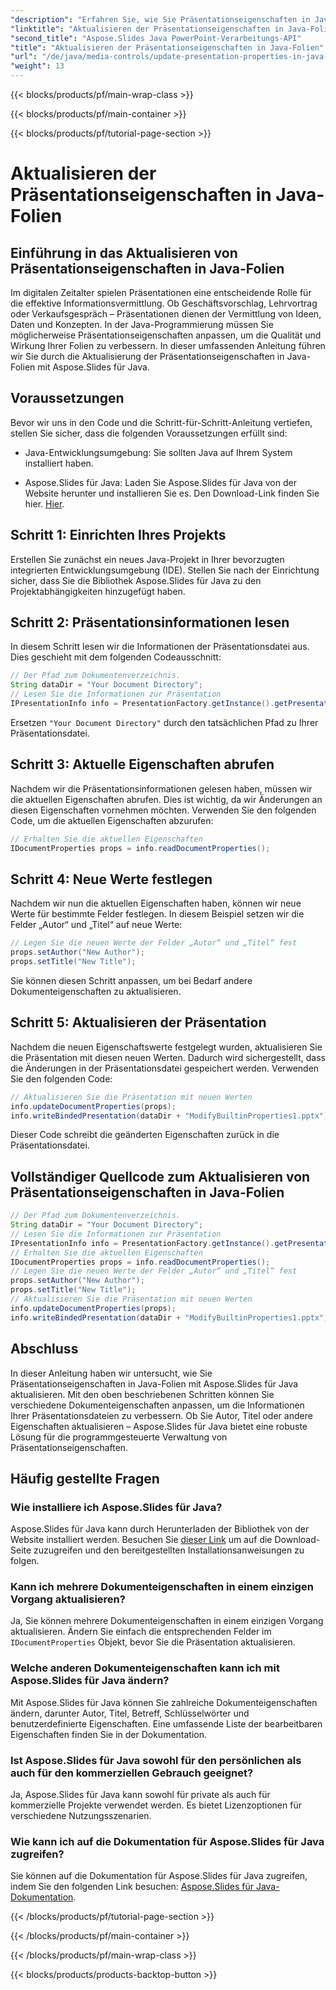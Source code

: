 ```yaml
---
"description": "Erfahren Sie, wie Sie Präsentationseigenschaften in Java-Folien mit Aspose.Slides für Java aktualisieren. Passen Sie Autor, Titel und mehr für wirkungsvolle Präsentationen an."
"linktitle": "Aktualisieren der Präsentationseigenschaften in Java-Folien"
"second_title": "Aspose.Slides Java PowerPoint-Verarbeitungs-API"
"title": "Aktualisieren der Präsentationseigenschaften in Java-Folien"
"url": "/de/java/media-controls/update-presentation-properties-in-java-slides/"
"weight": 13
---
```


{{< blocks/products/pf/main-wrap-class >}}

{{< blocks/products/pf/main-container >}}

{{< blocks/products/pf/tutorial-page-section >}}

# Aktualisieren der Präsentationseigenschaften in Java-Folien


## Einführung in das Aktualisieren von Präsentationseigenschaften in Java-Folien

Im digitalen Zeitalter spielen Präsentationen eine entscheidende Rolle für die effektive Informationsvermittlung. Ob Geschäftsvorschlag, Lehrvortrag oder Verkaufsgespräch – Präsentationen dienen der Vermittlung von Ideen, Daten und Konzepten. In der Java-Programmierung müssen Sie möglicherweise Präsentationseigenschaften anpassen, um die Qualität und Wirkung Ihrer Folien zu verbessern. In dieser umfassenden Anleitung führen wir Sie durch die Aktualisierung der Präsentationseigenschaften in Java-Folien mit Aspose.Slides für Java.

## Voraussetzungen

Bevor wir uns in den Code und die Schritt-für-Schritt-Anleitung vertiefen, stellen Sie sicher, dass die folgenden Voraussetzungen erfüllt sind:

- Java-Entwicklungsumgebung: Sie sollten Java auf Ihrem System installiert haben.

- Aspose.Slides für Java: Laden Sie Aspose.Slides für Java von der Website herunter und installieren Sie es. Den Download-Link finden Sie hier. [Hier](https://releases.aspose.com/slides/java/).

## Schritt 1: Einrichten Ihres Projekts

Erstellen Sie zunächst ein neues Java-Projekt in Ihrer bevorzugten integrierten Entwicklungsumgebung (IDE). Stellen Sie nach der Einrichtung sicher, dass Sie die Bibliothek Aspose.Slides für Java zu den Projektabhängigkeiten hinzugefügt haben.

## Schritt 2: Präsentationsinformationen lesen

In diesem Schritt lesen wir die Informationen der Präsentationsdatei aus. Dies geschieht mit dem folgenden Codeausschnitt:

```java
// Der Pfad zum Dokumentenverzeichnis.
String dataDir = "Your Document Directory";
// Lesen Sie die Informationen zur Präsentation 
IPresentationInfo info = PresentationFactory.getInstance().getPresentationInfo(dataDir + "ModifyBuiltinProperties1.pptx");
```

Ersetzen `"Your Document Directory"` durch den tatsächlichen Pfad zu Ihrer Präsentationsdatei.

## Schritt 3: Aktuelle Eigenschaften abrufen

Nachdem wir die Präsentationsinformationen gelesen haben, müssen wir die aktuellen Eigenschaften abrufen. Dies ist wichtig, da wir Änderungen an diesen Eigenschaften vornehmen möchten. Verwenden Sie den folgenden Code, um die aktuellen Eigenschaften abzurufen:

```java
// Erhalten Sie die aktuellen Eigenschaften 
IDocumentProperties props = info.readDocumentProperties();
```

## Schritt 4: Neue Werte festlegen

Nachdem wir nun die aktuellen Eigenschaften haben, können wir neue Werte für bestimmte Felder festlegen. In diesem Beispiel setzen wir die Felder „Autor“ und „Titel“ auf neue Werte:

```java
// Legen Sie die neuen Werte der Felder „Autor“ und „Titel“ fest 
props.setAuthor("New Author");
props.setTitle("New Title");
```

Sie können diesen Schritt anpassen, um bei Bedarf andere Dokumenteigenschaften zu aktualisieren.

## Schritt 5: Aktualisieren der Präsentation

Nachdem die neuen Eigenschaftswerte festgelegt wurden, aktualisieren Sie die Präsentation mit diesen neuen Werten. Dadurch wird sichergestellt, dass die Änderungen in der Präsentationsdatei gespeichert werden. Verwenden Sie den folgenden Code:

```java
// Aktualisieren Sie die Präsentation mit neuen Werten 
info.updateDocumentProperties(props);
info.writeBindedPresentation(dataDir + "ModifyBuiltinProperties1.pptx");
```

Dieser Code schreibt die geänderten Eigenschaften zurück in die Präsentationsdatei.

## Vollständiger Quellcode zum Aktualisieren von Präsentationseigenschaften in Java-Folien

```java
// Der Pfad zum Dokumentenverzeichnis.
String dataDir = "Your Document Directory";
// Lesen Sie die Informationen zur Präsentation 
IPresentationInfo info = PresentationFactory.getInstance().getPresentationInfo(dataDir + "ModifyBuiltinProperties1.pptx");
// Erhalten Sie die aktuellen Eigenschaften 
IDocumentProperties props = info.readDocumentProperties();
// Legen Sie die neuen Werte der Felder „Autor“ und „Titel“ fest 
props.setAuthor("New Author");
props.setTitle("New Title");
// Aktualisieren Sie die Präsentation mit neuen Werten 
info.updateDocumentProperties(props);
info.writeBindedPresentation(dataDir + "ModifyBuiltinProperties1.pptx");
```

## Abschluss

In dieser Anleitung haben wir untersucht, wie Sie Präsentationseigenschaften in Java-Folien mit Aspose.Slides für Java aktualisieren. Mit den oben beschriebenen Schritten können Sie verschiedene Dokumenteigenschaften anpassen, um die Informationen Ihrer Präsentationsdateien zu verbessern. Ob Sie Autor, Titel oder andere Eigenschaften aktualisieren – Aspose.Slides für Java bietet eine robuste Lösung für die programmgesteuerte Verwaltung von Präsentationseigenschaften.

## Häufig gestellte Fragen

### Wie installiere ich Aspose.Slides für Java?

Aspose.Slides für Java kann durch Herunterladen der Bibliothek von der Website installiert werden. Besuchen Sie [dieser Link](https://releases.aspose.com/slides/java/) um auf die Download-Seite zuzugreifen und den bereitgestellten Installationsanweisungen zu folgen.

### Kann ich mehrere Dokumenteigenschaften in einem einzigen Vorgang aktualisieren?

Ja, Sie können mehrere Dokumenteigenschaften in einem einzigen Vorgang aktualisieren. Ändern Sie einfach die entsprechenden Felder im `IDocumentProperties` Objekt, bevor Sie die Präsentation aktualisieren.

### Welche anderen Dokumenteigenschaften kann ich mit Aspose.Slides für Java ändern?

Mit Aspose.Slides für Java können Sie zahlreiche Dokumenteigenschaften ändern, darunter Autor, Titel, Betreff, Schlüsselwörter und benutzerdefinierte Eigenschaften. Eine umfassende Liste der bearbeitbaren Eigenschaften finden Sie in der Dokumentation.

### Ist Aspose.Slides für Java sowohl für den persönlichen als auch für den kommerziellen Gebrauch geeignet?

Ja, Aspose.Slides für Java kann sowohl für private als auch für kommerzielle Projekte verwendet werden. Es bietet Lizenzoptionen für verschiedene Nutzungsszenarien.

### Wie kann ich auf die Dokumentation für Aspose.Slides für Java zugreifen?

Sie können auf die Dokumentation für Aspose.Slides für Java zugreifen, indem Sie den folgenden Link besuchen: [Aspose.Slides für Java-Dokumentation](https://reference.aspose.com/slides/java/).

{{< /blocks/products/pf/tutorial-page-section >}}

{{< /blocks/products/pf/main-container >}}

{{< /blocks/products/pf/main-wrap-class >}}

{{< blocks/products/products-backtop-button >}}